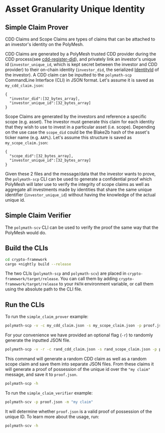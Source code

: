 # Asset Granularity Unique Identity

## Simple Claim Prover
CDD Claims and Scope Claims are types of claims that can be attached to an investor's identity on the PolyMesh.

CDD Claims are generated by a PolyMesh trusted CDD provider during the CDD process(see
[cdd-register-did][cdd-register-did]), and privately link an investor's unique id (`investor_unique_id`, which
is kept secret between the investor and CDD provider) to their on-chain identity (`investor_did`, the serialized
[IdentityId][IdentityId] of the investor). A CDD claim can be inputted to the `polymath-scp` CommandLine Interface (CLI)
in JSON format. Let's assume it is saved as `my_cdd_claim.json`:
```
{
  "investor_did":[32_bytes_array],
  "investor_unique_id":[32_bytes_array]
}
```

Scope Claims are generated by the investors and reference a specific scope (e.g. asset). The investor
must generate this claim for each identity that they wish to use to invest in a particular asset (i.e. scope).
Depending on the use case the `scope_did` could be the Blake2b hash of the asset's ticker name (e.g. `AAPL`).
Let's assume this structure is saved as `my_scope_claim.json`:
```
{
  "scope_did":[32_bytes_array],
  "investor_unique_id":[32_bytes_array]
}
```

Given these 2 files and the message/data that the investor wants to prove, the `polymath-scp` CLI can be used
to generate a confidential proof which PolyMesh will later use to verify the integrity of scope claims as well
as aggregate all investments made by identities that share the same unique identifier (`investor_unique_id`)
without having the knowledge of the actual unique id.

## Simple Claim Verifier
The `polymath-scv` CLI can be used to verify the proof the same way that the PolyMesh would do.

## Build the CLIs

```bash
cd crypto-framework
cargo +nightly build --release
```

The two CLIs (`polymath-scp` and `polymath-scv`) are placed in `crypto-framework/target/release`. You can
call them by adding `crypto-framework/target/release` to your `PATH` environment variable,
or call them using the absolute path to the CLI file.

## Run the CLIs

To run the `simple_claim_prover` example:
```bash
polymath-scp -v -c my_cdd_claim.json -s my_scope_claim.json -p proof.json -m "my claim"
```
For your convenience we have provided an optional flag (`-r`) to randomly generate the inputted JSON file.
```bash
polymath-scp -v -r -c rand_cdd_claim.json -s rand_scope_claim.json -p proof.json -m "my claim"
```
This command will generate a random CDD claim as well as a random scope claim and save them into separate JSON files.
From these claims it will generate a proof of possession of the unique id over the `"my claim"` message, and save
it to `proof.json`.

```bash
polymath-scp -h
```

To run the `simple_claim_verifier` example:

```bash
polymath-scv -p proof.json -m "my claim"
```

It will determine whether `proof.json` is a valid proof of possession of the unique ID.
To learn more about the usage, run:

```bash
polymath-scv -h
```

[cdd-register-did]: https://docs.polymesh.live/pallet_identity/enum.Call.html#variant.cdd_register_did
[IdentityId]: https://docs.polymesh.live/polymesh_primitives/identity_id/struct.IdentityId.html